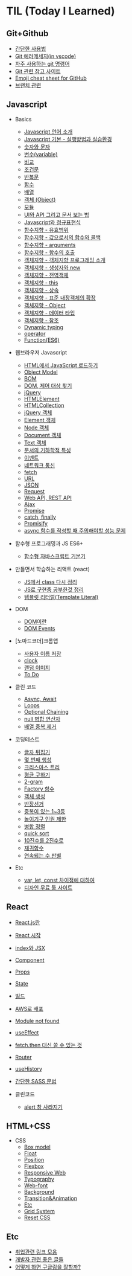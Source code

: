 # TIL (Today I Learned)

## Git+Github
* [간단한 사용법](https://github.com/iRRPL-AR/TIL/blob/main/Git+Github/%EA%B0%84%EB%8B%A8%ED%95%9C%20%EC%82%AC%EC%9A%A9%EB%B2%95.md "간단한 사용법")
* [Git 에러메세지(in vscode)](https://github.com/iRRPL-AR/TIL/blob/main/Git%2BGithub/Git%20%EC%97%90%EB%9F%AC%EB%A9%94%EC%84%B8%EC%A7%80(in%20vscode).md "Git 에러메세지(in vscode)")
* [자주 사용하는 git 명령어](https://github.com/iRRPL-AR/TIL/blob/main/Git%2BGithub/%EC%9E%90%EC%A3%BC%20%EC%82%AC%EC%9A%A9%ED%95%98%EB%8A%94%20git%20%EB%AA%85%EB%A0%B9%EC%96%B4.md "자주 사용하는 git 명령어")
* [Git 관련 참고 사이트](https://github.com/iRRPL-AR/TIL/blob/main/Git%2BGithub/Git%20%EA%B4%80%EB%A0%A8%20%EC%B0%B8%EA%B3%A0%20%EC%82%AC%EC%9D%B4%ED%8A%B8.md "Git 관련 참고 사이트")
* [Emoji cheat sheet for GitHub](https://github.com/iRRPL-AR/TIL/blob/main/Git%2BGithub/Emoji%20cheat%20sheet%20for%20GitHub.md "Emoji cheat sheet for GitHub")
* [브랜치 관련](https://github.com/iRRPL-AR/TIL/blob/main/Git%2BGithub/%EB%B8%8C%EB%9E%9C%EC%B9%98%20%EA%B4%80%EB%A0%A8.md "브랜치 관련")

## Javascript
* Basics
  * [Javascript 언어 소개](https://github.com/iRRPL-AR/TIL/blob/main/Javascript/Basics/01.%20Javascript%20%EC%96%B8%EC%96%B4%EC%86%8C%EA%B0%9C.md "Javascript 언어 소개")
  * [Javascript 기본 - 실행방법과 실습환경](https://github.com/iRRPL-AR/TIL/blob/main/Javascript/Basics/02.%20Javascript%20%EA%B8%B0%EB%B3%B8%20-%20%EC%8B%A4%ED%96%89%EB%B0%A9%EB%B2%95%EA%B3%BC%20%EC%8B%A4%EC%8A%B5%ED%99%98%EA%B2%BD.md "Javascript 기본 - 실행방법과 실습환경")
  * [숫자와 문자](https://github.com/iRRPL-AR/TIL/blob/main/Javascript/Basics/%EC%88%AB%EC%9E%90%EC%99%80%20%EB%AC%B8%EC%9E%90.md "숫자와 문자")
  * [변수(variable)](https://github.com/iRRPL-AR/TIL/blob/main/Javascript/Basics/%EB%B3%80%EC%88%98(variable).md "변수(variable)")
  * [비교](https://github.com/iRRPL-AR/TIL/blob/main/Javascript/Basics/05.%20%EB%B9%84%EA%B5%90.md "비교")
  * [조건문](https://github.com/iRRPL-AR/TIL/blob/main/Javascript/Basics/06.%20%EC%A1%B0%EA%B1%B4%EB%AC%B8.md "조건문")
  * [반복문](https://github.com/iRRPL-AR/TIL/blob/main/Javascript/Basics/07.%20%EB%B0%98%EB%B3%B5%EB%AC%B8.md "반복문")
  * [함수](https://github.com/iRRPL-AR/TIL/blob/main/Javascript/Basics/08.%20%ED%95%A8%EC%88%98.md "함수")
  * [배열](https://github.com/iRRPL-AR/TIL/blob/main/Javascript/Basics/09.%20%EB%B0%B0%EC%97%B4.md "배열")
  * [객체 (Object)](https://github.com/iRRPL-AR/TIL/blob/main/Javascript/Basics/10.%20%EA%B0%9D%EC%B2%B4(Object).md "객체 (Object)")
  * [모듈](https://github.com/iRRPL-AR/TIL/blob/main/Javascript/Basics/11.%20%EB%AA%A8%EB%93%88.md "모듈")
  * [UI와 API 그리고 문서 보는 법](https://github.com/iRRPL-AR/TIL/blob/main/Javascript/Basics/12.%20UI%EC%99%80%20API%20%EA%B7%B8%EB%A6%AC%EA%B3%A0%20%EB%AC%B8%EC%84%9C%20%EB%B3%B4%EB%8A%94%20%EB%B2%95.md "UI와 API 그리고 문서 보는 법")
  * [Javascript와 정규표현식](https://github.com/iRRPL-AR/TIL/blob/main/Javascript/Basics/13.%20Javascript%EC%99%80%20%EC%A0%95%EA%B7%9C%ED%91%9C%ED%98%84%EC%8B%9D.md "Javascript와 정규표현식")
  * [함수지향 - 유효범위](https://github.com/iRRPL-AR/TIL/blob/main/Javascript/Basics/14.%20%ED%95%A8%EC%88%98%EC%A7%80%ED%96%A5%20-%20%EC%9C%A0%ED%9A%A8%EB%B2%94%EC%9C%84.md "함수지향 - 유효범위")
  * [함수지향 - 값으로서의 함수와 콜백](https://github.com/iRRPL-AR/TIL/blob/main/Javascript/Basics/15.%20%ED%95%A8%EC%88%98%EC%A7%80%ED%96%A5%20-%20%EA%B0%92%EC%9C%BC%EB%A1%9C%EC%84%9C%EC%9D%98%20%ED%95%A8%EC%88%98%EC%99%80%20%EC%BD%9C%EB%B0%B1.md "함수지향 - 값으로서의 함수와 콜백")
  * [함수지향 - arguments](https://github.com/iRRPL-AR/TIL/blob/main/Javascript/Basics/17.%20%ED%95%A8%EC%88%98%EC%A7%80%ED%96%A5%20-%20arguments.md "함수지향 - arguments")
  * [함수지향 - 함수의 호출](https://github.com/iRRPL-AR/TIL/blob/main/Javascript/Basics/18.%20%ED%95%A8%EC%88%98%EC%A7%80%ED%96%A5%20-%20%ED%95%A8%EC%88%98%EC%9D%98%20%ED%98%B8%EC%B6%9C.md "함수지향 - 함수의 호출")
  * [객체지향 - 객체지향 프로그래밍 소개](https://github.com/iRRPL-AR/TIL/blob/main/Javascript/Basics/19.%20%EA%B0%9D%EC%B2%B4%EC%A7%80%ED%96%A5%20-%20%EA%B0%9D%EC%B2%B4%EC%A7%80%ED%96%A5%20%ED%94%84%EB%A1%9C%EA%B7%B8%EB%9E%98%EB%B0%8D%20%EC%86%8C%EA%B0%9C.md "객체지향 - 객체지향 프로그래밍 소개")
  * [객체지향 - 생성자와 new](https://github.com/iRRPL-AR/TIL/blob/main/Javascript/Basics/20.%20%EA%B0%9D%EC%B2%B4%EC%A7%80%ED%96%A5%20-%20%EC%83%9D%EC%84%B1%EC%9E%90%EC%99%80%20new.md "객체지향 - 생성자와 new")
  * [객체지향 - 전역객체](https://github.com/iRRPL-AR/TIL/blob/main/Javascript/Basics/21.%20%EA%B0%9D%EC%B2%B4%EC%A7%80%ED%96%A5%20-%20%EC%A0%84%EC%97%AD%EA%B0%9D%EC%B2%B4.md "객체지향 - 전역객체")
  * [객체지향 - this](https://github.com/iRRPL-AR/TIL/blob/main/Javascript/Basics/22.%20%EA%B0%9D%EC%B2%B4%EC%A7%80%ED%96%A5%20-%20this.md "객체지향 - this")
  * [객체지향 - 상속](https://github.com/iRRPL-AR/TIL/blob/main/Javascript/Basics/23.%20%EA%B0%9D%EC%B2%B4%EC%A7%80%ED%96%A5%20-%20%EC%83%81%EC%86%8D.md "객체지향 - 상속")
  * [객체지향 - 표준 내장객체의 확장](https://github.com/iRRPL-AR/TIL/blob/main/Javascript/Basics/24.%20%EA%B0%9D%EC%B2%B4%EC%A7%80%ED%96%A5%20-%20%ED%91%9C%EC%A4%80%20%EB%82%B4%EC%9E%A5%EA%B0%9D%EC%B2%B4%EC%9D%98%20%ED%99%95%EC%9E%A5.md "객체지향 - 표준 내장객체의 확장")
  * [객체지향 - Object](https://github.com/iRRPL-AR/TIL/blob/main/Javascript/Basics/25.%20%EA%B0%9D%EC%B2%B4%EC%A7%80%ED%96%A5%20-%20Object.md "객체지향 - Object")
  * [객체지향 - 데이터 타입](https://github.com/iRRPL-AR/TIL/blob/main/Javascript/Basics/26.%20%EA%B0%9D%EC%B2%B4%EC%A7%80%ED%96%A5%20-%20%EB%8D%B0%EC%9D%B4%ED%84%B0%20%ED%83%80%EC%9E%85.md "객체지향 - 데이터 타입")
  * [객체지향 - 참조](https://github.com/iRRPL-AR/TIL/blob/main/Javascript/Basics/27.%20%EA%B0%9D%EC%B2%B4%EC%A7%80%ED%96%A5%20-%20%EC%B0%B8%EC%A1%B0.md "객체지향 - 참조")
  * [Dynamic typing](https://github.com/iRRPL-AR/TIL/blob/main/Javascript/Basics/Dynamic%20typing.md "Dynamic typing")
  * [operator](https://github.com/iRRPL-AR/TIL/blob/main/Javascript/Basics/operator.md "operator")
  * [Function(ES6)](https://github.com/iRRPL-AR/TIL/blob/main/Javascript/Basics/Function(ES6).md "Function(ES6)")

* 웹브라우저 Javascript
  * [HTML에서 JavaScript 로드하기](https://github.com/iRRPL-AR/TIL/blob/main/Javascript/%EC%9B%B9%EB%B8%8C%EB%9D%BC%EC%9A%B0%EC%A0%80%20Javascript/01.%20HTML%EC%97%90%EC%84%9C%20JavaScript%20%EB%A1%9C%EB%93%9C%ED%95%98%EA%B8%B0.md "HTML에서 JavaScript 로드하기")
  * [Object Model](https://github.com/iRRPL-AR/TIL/blob/main/Javascript/%EC%9B%B9%EB%B8%8C%EB%9D%BC%EC%9A%B0%EC%A0%80%20Javascript/02.%20Object%20Model.md "Object Model")
  * [BOM](https://github.com/iRRPL-AR/TIL/blob/main/Javascript/%EC%9B%B9%EB%B8%8C%EB%9D%BC%EC%9A%B0%EC%A0%80%20Javascript/03.%20BOM.md "BOM")
  * [DOM, 제어 대상 찾기](https://github.com/iRRPL-AR/TIL/blob/main/Javascript/%EC%9B%B9%EB%B8%8C%EB%9D%BC%EC%9A%B0%EC%A0%80%20Javascript/04.%20DOM%2C%20%EC%A0%9C%EC%96%B4%20%EB%8C%80%EC%83%81%20%EC%B0%BE%EA%B8%B0.md "DOM, 제어 대상 찾기")
  * [jQuery](https://github.com/iRRPL-AR/TIL/blob/main/Javascript/%EC%9B%B9%EB%B8%8C%EB%9D%BC%EC%9A%B0%EC%A0%80%20Javascript/05.%20jQuery.md "jQuery")
  * [HTMLElement](https://github.com/iRRPL-AR/TIL/blob/main/Javascript/%EC%9B%B9%EB%B8%8C%EB%9D%BC%EC%9A%B0%EC%A0%80%20Javascript/06.%20HTML%20Element.md "HTMLElement")
  * [HTMLCollection](https://github.com/iRRPL-AR/TIL/blob/main/Javascript/%EC%9B%B9%EB%B8%8C%EB%9D%BC%EC%9A%B0%EC%A0%80%20Javascript/07.%20HTMLCollection.md "HTMLCollection")
  * [jQuery 객체](https://github.com/iRRPL-AR/TIL/blob/main/Javascript/%EC%9B%B9%EB%B8%8C%EB%9D%BC%EC%9A%B0%EC%A0%80%20Javascript/08.%20%20jQuery%20%EA%B0%9D%EC%B2%B4.md "jQuery 객체")
  * [Element 객체](https://github.com/iRRPL-AR/TIL/blob/main/Javascript/%EC%9B%B9%EB%B8%8C%EB%9D%BC%EC%9A%B0%EC%A0%80%20Javascript/09.%20Element%20%EA%B0%9D%EC%B2%B4.md "Element 객체")
  * [Node 객체](https://github.com/iRRPL-AR/TIL/blob/main/Javascript/%EC%9B%B9%EB%B8%8C%EB%9D%BC%EC%9A%B0%EC%A0%80%20Javascript/10.%20Node%20%EA%B0%9D%EC%B2%B4.md "Node 객체")
  * [Document 객체](https://github.com/iRRPL-AR/TIL/blob/main/Javascript/%EC%9B%B9%EB%B8%8C%EB%9D%BC%EC%9A%B0%EC%A0%80%20Javascript/11.%20Document%20%EA%B0%9D%EC%B2%B4.md "Document 객체")
  * [Text 객체](https://github.com/iRRPL-AR/TIL/blob/main/Javascript/%EC%9B%B9%EB%B8%8C%EB%9D%BC%EC%9A%B0%EC%A0%80%20Javascript/12.%20Text%20%EA%B0%9D%EC%B2%B4.md "Text 객체")
  * [문서의 기하학적 특성](https://github.com/iRRPL-AR/TIL/blob/main/Javascript/%EC%9B%B9%EB%B8%8C%EB%9D%BC%EC%9A%B0%EC%A0%80%20Javascript/13.%20%EB%AC%B8%EC%84%9C%EC%9D%98%20%EA%B8%B0%ED%95%98%ED%95%99%EC%A0%81%20%ED%8A%B9%EC%84%B1.md "문서의 기하학적 특성")
  * [이벤트](https://github.com/iRRPL-AR/TIL/blob/main/Javascript/%EC%9B%B9%EB%B8%8C%EB%9D%BC%EC%9A%B0%EC%A0%80%20Javascript/14.%20%EC%9D%B4%EB%B2%A4%ED%8A%B8.md "이벤트")
  * [네트워크 통신](https://github.com/iRRPL-AR/TIL/blob/main/Javascript/%EC%9B%B9%EB%B8%8C%EB%9D%BC%EC%9A%B0%EC%A0%80%20Javascript/15.%20%EB%84%A4%ED%8A%B8%EC%9B%8C%ED%81%AC%20%ED%86%B5%EC%8B%A0.md "네트워크 통신")
  * [fetch](https://github.com/iRRPL-AR/TIL/blob/main/Javascript/%EC%9B%B9%EB%B8%8C%EB%9D%BC%EC%9A%B0%EC%A0%80%20Javascript/fetch.md "fetch")
  * [URL](https://github.com/iRRPL-AR/TIL/blob/main/Javascript/%EC%9B%B9%EB%B8%8C%EB%9D%BC%EC%9A%B0%EC%A0%80%20Javascript/URL.md "URL")
  * [JSON](https://github.com/iRRPL-AR/TIL/blob/main/Javascript/%EC%9B%B9%EB%B8%8C%EB%9D%BC%EC%9A%B0%EC%A0%80%20Javascript/JSON.md "JSON")
  * [Request](https://github.com/iRRPL-AR/TIL/blob/main/Javascript/%EC%9B%B9%EB%B8%8C%EB%9D%BC%EC%9A%B0%EC%A0%80%20Javascript/Request.md "Request")
  * [Web API, REST API](https://github.com/iRRPL-AR/TIL/blob/main/Javascript/%EC%9B%B9%EB%B8%8C%EB%9D%BC%EC%9A%B0%EC%A0%80%20Javascript/Web%20API%2C%20REST%20API.md "Web API, REST API")
  * [Ajax](https://github.com/iRRPL-AR/TIL/blob/main/Javascript/%EC%9B%B9%EB%B8%8C%EB%9D%BC%EC%9A%B0%EC%A0%80%20Javascript/Ajax.md "Ajax")
  * [Promise](https://github.com/iRRPL-AR/TIL/blob/main/Javascript/%EC%9B%B9%EB%B8%8C%EB%9D%BC%EC%9A%B0%EC%A0%80%20Javascript/Promise.md "Promise")
  * [catch, finally](https://github.com/iRRPL-AR/TIL/blob/main/Javascript/%EC%9B%B9%EB%B8%8C%EB%9D%BC%EC%9A%B0%EC%A0%80%20Javascript/catch%2C%20finally.md "catch, finally")
  * [Promisify](https://github.com/iRRPL-AR/TIL/blob/main/Javascript/%EC%9B%B9%EB%B8%8C%EB%9D%BC%EC%9A%B0%EC%A0%80%20Javascript/Promisify.md "Promisify")
  * [async 함수를 작성할 때 주의해야할 성능 문제](https://github.com/iRRPL-AR/TIL/blob/main/Javascript/%EC%9B%B9%EB%B8%8C%EB%9D%BC%EC%9A%B0%EC%A0%80%20Javascript/async%20%ED%95%A8%EC%88%98%EB%A5%BC%20%EC%9E%91%EC%84%B1%ED%95%A0%20%EB%95%8C%20%EC%A3%BC%EC%9D%98%ED%95%B4%EC%95%BC%ED%95%A0%20%EC%84%B1%EB%8A%A5%20%EB%AC%B8%EC%A0%9C.md "async 함수를 작성할 때 주의해야할 성능 문제")

* 함수형 프로그래밍과 JS ES6+
  * [함수형 자바스크립트 기본기](https://github.com/iRRPL-AR/TIL/blob/main/%ED%95%A8%EC%88%98%ED%98%95%20%ED%94%84%EB%A1%9C%EA%B7%B8%EB%9E%98%EB%B0%8D%EA%B3%BC%20JS%20ES6+/%ED%95%A8%EC%88%98%ED%98%95%20%EC%9E%90%EB%B0%94%EC%8A%A4%ED%81%AC%EB%A6%BD%ED%8A%B8%20%EA%B8%B0%EB%B3%B8%EA%B8%B0.md "함수형 자바스크립트 기본기")

* 만들면서 학습하는 리액트 (react)
   * [JS에서 class 다시 정리](https://github.com/iRRPL-AR/TIL/blob/main/Javascript/%EB%A7%8C%EB%93%A4%EB%A9%B4%EC%84%9C%20%ED%95%99%EC%8A%B5%ED%95%98%EB%8A%94%20%EB%A6%AC%EC%95%A1%ED%8A%B8%20(react)/JS%EC%97%90%EC%84%9C%20class%20%EB%8B%A4%EC%8B%9C%20%EC%A0%95%EB%A6%AC.md "JS에서 class 다시 정리")
   * [JS로 구현중 공부한것 정리](https://github.com/iRRPL-AR/TIL/blob/main/Javascript/%EB%A7%8C%EB%93%A4%EB%A9%B4%EC%84%9C%20%ED%95%99%EC%8A%B5%ED%95%98%EB%8A%94%20%EB%A6%AC%EC%95%A1%ED%8A%B8%20(react)/JS%EB%A1%9C%20%EA%B5%AC%ED%98%84%EC%A4%91%20%EA%B3%B5%EB%B6%80%ED%95%9C%EA%B2%83%20%EC%A0%95%EB%A6%AC.md "JS로 구현중 공부한것 정리")
   * [템플릿 리터럴(Template Literal)](https://github.com/iRRPL-AR/TIL/blob/main/Javascript/%EB%A7%8C%EB%93%A4%EB%A9%B4%EC%84%9C%20%ED%95%99%EC%8A%B5%ED%95%98%EB%8A%94%20%EB%A6%AC%EC%95%A1%ED%8A%B8%20(react)/%ED%85%9C%ED%94%8C%EB%A6%BF%20%EB%A6%AC%ED%84%B0%EB%9F%B4(Template%20Literal).md "템플릿 리터럴(Template Literal)")

* DOM
  * [DOM이란](https://github.com/iRRPL-AR/TIL/blob/main/Javascript/DOM/DOM%EC%9D%B4%EB%9E%80.md "DOM이란")
  * [DOM Events](https://github.com/iRRPL-AR/TIL/blob/main/Javascript/DOM/DOM%20Events.md "DOM Events")

* [노마드코더]크롬앱
  * [사용자 이름 저장](https://github.com/iRRPL-AR/TIL/blob/main/CloneCoding/%5B%EB%85%B8%EB%A7%88%EB%93%9C%EC%BD%94%EB%8D%94%5D%ED%81%AC%EB%A1%AC%EC%95%B1/%EC%82%AC%EC%9A%A9%EC%9E%90%20%EC%9D%B4%EB%A6%84%20%EC%A0%80%EC%9E%A5.md "사용자 이름 저장")
  * [clock](https://github.com/iRRPL-AR/TIL/blob/main/CloneCoding/%5B%EB%85%B8%EB%A7%88%EB%93%9C%EC%BD%94%EB%8D%94%5D%ED%81%AC%EB%A1%AC%EC%95%B1/clock.md "clock")
  * [랜덤 이미지](https://github.com/iRRPL-AR/TIL/blob/main/CloneCoding/%5B%EB%85%B8%EB%A7%88%EB%93%9C%EC%BD%94%EB%8D%94%5D%ED%81%AC%EB%A1%AC%EC%95%B1/%EB%9E%9C%EB%8D%A4%20%EC%9D%B4%EB%AF%B8%EC%A7%80.md "랜덤 이미지")
  * [To Do](https://github.com/iRRPL-AR/TIL/blob/main/CloneCoding/%5B%EB%85%B8%EB%A7%88%EB%93%9C%EC%BD%94%EB%8D%94%5D%ED%81%AC%EB%A1%AC%EC%95%B1/To%20Do.md "To Do")

* 클린 코드
  * [Async, Await](https://github.com/iRRPL-AR/TIL/blob/main/Javascript/%ED%81%B4%EB%A6%B0%20%EC%BD%94%EB%93%9C/Async%2C%20Await.md "Async, Await")
  * [Loops](https://github.com/iRRPL-AR/TIL/blob/main/Javascript/%ED%81%B4%EB%A6%B0%20%EC%BD%94%EB%93%9C/Loops.md "Loops")
  * [Optional Chaining](https://github.com/iRRPL-AR/TIL/blob/main/Javascript/%ED%81%B4%EB%A6%B0%20%EC%BD%94%EB%93%9C/Optional%20Chaining.md "Optional Chaining")
  * [null 병합 연산자](https://github.com/iRRPL-AR/TIL/blob/main/Javascript/%ED%81%B4%EB%A6%B0%20%EC%BD%94%EB%93%9C/null%20%EB%B3%91%ED%95%A9%20%EC%97%B0%EC%82%B0%EC%9E%90.md "null 병합 연산자")
  * [배열 중복 제거](https://github.com/iRRPL-AR/TIL/blob/main/Javascript/%ED%81%B4%EB%A6%B0%20%EC%BD%94%EB%93%9C/%EB%B0%B0%EC%97%B4%20%EC%A4%91%EB%B3%B5%20%EC%A0%9C%EA%B1%B0.md "배열 중복 제거")

* 코딩테스트
  * [글자 뒤집기](https://github.com/iRRPL-AR/TIL/blob/main/Javascript/%EC%BD%94%EB%94%A9%ED%85%8C%EC%8A%A4%ED%8A%B8/%EA%B8%80%EC%9E%90%20%EB%92%A4%EC%A7%91%EA%B8%B0.md "글자 뒤집기")
  * [몇 번째 행성](https://github.com/iRRPL-AR/TIL/blob/main/Javascript/%EC%BD%94%EB%94%A9%ED%85%8C%EC%8A%A4%ED%8A%B8/%EB%AA%87%20%EB%B2%88%EC%A7%B8%20%ED%96%89%EC%84%B1.md "몇 번째 행성")
  * [크리스마스 트리](https://github.com/iRRPL-AR/TIL/blob/main/Javascript/%EC%BD%94%EB%94%A9%ED%85%8C%EC%8A%A4%ED%8A%B8/%ED%81%AC%EB%A6%AC%EC%8A%A4%EB%A7%88%EC%8A%A4%20%ED%8A%B8%EB%A6%AC.md "크리스마스 트리")
  * [평균 구하기](https://github.com/iRRPL-AR/TIL/blob/main/Javascript/%EC%BD%94%EB%94%A9%ED%85%8C%EC%8A%A4%ED%8A%B8/%ED%8F%89%EA%B7%A0%20%EA%B5%AC%ED%95%98%EA%B8%B0.md "평균 구하기")
  * [2-gram](https://github.com/iRRPL-AR/TIL/blob/main/Javascript/%EC%BD%94%EB%94%A9%ED%85%8C%EC%8A%A4%ED%8A%B8/2-gram.md "2-gram")
  * [Factory 함수](https://github.com/iRRPL-AR/TIL/blob/main/Javascript/%EC%BD%94%EB%94%A9%ED%85%8C%EC%8A%A4%ED%8A%B8/Factory%20%ED%95%A8%EC%88%98.md "Factory 함수")
  * [객체 생성](https://github.com/iRRPL-AR/TIL/blob/main/Javascript/%EC%BD%94%EB%94%A9%ED%85%8C%EC%8A%A4%ED%8A%B8/%EA%B0%9D%EC%B2%B4%20%EC%83%9D%EC%84%B1.md "객체 생성")
  * [반장선거](https://github.com/iRRPL-AR/TIL/blob/main/Javascript/%EC%BD%94%EB%94%A9%ED%85%8C%EC%8A%A4%ED%8A%B8/%EB%B0%98%EC%9E%A5%EC%84%A0%EA%B1%B0.md "반장선거")
  * [중복이 있는 1~3등](https://github.com/iRRPL-AR/TIL/blob/main/Javascript/%EC%BD%94%EB%94%A9%ED%85%8C%EC%8A%A4%ED%8A%B8/%EC%A4%91%EB%B3%B5%EC%9D%B4%20%EC%9E%88%EB%8A%94%201~3%EB%93%B1.md "중복이 있는 1~3등")
  * [놀이기구 인원 제한](https://github.com/iRRPL-AR/TIL/blob/main/Javascript/%EC%BD%94%EB%94%A9%ED%85%8C%EC%8A%A4%ED%8A%B8/%EB%86%80%EC%9D%B4%EA%B8%B0%EA%B5%AC%20%EC%9D%B8%EC%9B%90%20%EC%A0%9C%ED%95%9C.md "놀이기구 인원 제한") 
  * [병합 정렬](https://github.com/iRRPL-AR/TIL/blob/main/Javascript/%EC%BD%94%EB%94%A9%ED%85%8C%EC%8A%A4%ED%8A%B8/%EB%B3%91%ED%95%A9%20%EC%A0%95%EB%A0%AC.md "병합 정렬")
  * [quick sort](https://github.com/iRRPL-AR/TIL/blob/main/Javascript/%EC%BD%94%EB%94%A9%ED%85%8C%EC%8A%A4%ED%8A%B8/quick%20sort.md "quick sort")
  * [10진수를 2진수로](https://github.com/iRRPL-AR/TIL/blob/main/Javascript/%EC%BD%94%EB%94%A9%ED%85%8C%EC%8A%A4%ED%8A%B8/10%EC%A7%84%EC%88%98%EB%A5%BC%202%EC%A7%84%EC%88%98%EB%A1%9C.md "10진수를 2진수로")
  * [재귀함수](https://github.com/iRRPL-AR/TIL/blob/main/Javascript/%EC%BD%94%EB%94%A9%ED%85%8C%EC%8A%A4%ED%8A%B8/%EC%9E%AC%EA%B7%80%ED%95%A8%EC%88%98.md "재귀함수")
  * [연속되는 수 판별](https://github.com/iRRPL-AR/TIL/blob/main/Javascript/%EC%BD%94%EB%94%A9%ED%85%8C%EC%8A%A4%ED%8A%B8/%EC%97%B0%EC%86%8D%EB%90%98%EB%8A%94%20%EC%88%98%20%ED%8C%90%EB%B3%84.md "연속되는 수 판별")

* Etc
  * [var, let, const 차이점에 대하여](https://github.com/iRRPL-AR/TIL/blob/main/Javascript/Etc/var,%20let,%20const%20%EC%B0%A8%EC%9D%B4%EC%A0%90%EC%97%90%20%EB%8C%80%ED%95%98%EC%97%AC.md "var, let, const 차이점에 대하여")
  * [디자인 무료 툴 사이트](https://github.com/iRRPL-AR/TIL/blob/main/Etc/%EB%94%94%EC%9E%90%EC%9D%B8%20%EB%AC%B4%EB%A3%8C%20%ED%88%B4%20%EC%82%AC%EC%9D%B4%ED%8A%B8.md "디자인 무료 툴 사이트")

## React
* [React.js란](https://github.com/iRRPL-AR/TIL/blob/main/React/React.js%EB%9E%80.md "React.js란")
* [React 시작](https://github.com/iRRPL-AR/TIL/blob/main/React/React%20%EC%8B%9C%EC%9E%91.md "React 시작")
* [index와 JSX](https://github.com/iRRPL-AR/TIL/blob/main/React/index%EC%99%80%20JSX.md "index와 JSX")
* [Component](https://github.com/iRRPL-AR/TIL/blob/main/React/Component.md "Component")
* [Props](https://github.com/iRRPL-AR/TIL/blob/main/React/Props.md "Props")
* [State](https://github.com/iRRPL-AR/TIL/blob/main/React/State.md "State")
* [빌드](https://github.com/iRRPL-AR/TIL/blob/main/React/%EB%B9%8C%EB%93%9C.md "빌드") 
* [AWS로 배포](https://github.com/iRRPL-AR/TIL/blob/main/React/AWS%EB%A1%9C%20%EB%B0%B0%ED%8F%AC.md "AWS로 배포")
* [Module not found](https://github.com/iRRPL-AR/TIL/blob/main/React/Module%20not%20found%20%EB%AC%B8%EC%A0%9C.md "Module not found")
* [useEffect](https://github.com/iRRPL-AR/TIL/blob/main/React/useEffect.md "useEffect")
* [fetch.then 대신 쓸 수 있는 것](https://github.com/iRRPL-AR/TIL/blob/main/React/fetch.then%20%EB%8C%80%EC%8B%A0%20%EC%93%B8%20%EC%88%98%20%EC%9E%88%EB%8A%94%20%EA%B2%83.md "fetch.then 대신 쓸 수 있는 것")
* [Router](https://github.com/iRRPL-AR/TIL/blob/main/React/Router.md "Router")
* [useHistory](https://github.com/iRRPL-AR/TIL/blob/main/React/useHistory.md "useHistory") 
* [간단한 SASS 문법](https://github.com/iRRPL-AR/TIL/blob/main/React/%EA%B0%84%EB%8B%A8%ED%95%9C%20SASS%20%EB%AC%B8%EB%B2%95.md "간단한 SASS 문법")

* 클린코드
  * [alert 창 사라지기](https://github.com/iRRPL-AR/TIL/blob/main/React/%ED%81%B4%EB%A6%B0%20%EC%BD%94%EB%93%9C/alert%EC%B0%BD%20%EC%82%AC%EB%9D%BC%EC%A7%80%EA%B8%B0.md "alert 창 사라지기")


## HTML+CSS
* CSS
  * [Box model](https://github.com/iRRPL-AR/TIL/blob/main/HTML%2BCSS/CSS/Box%20model.md "Box model")
  * [Float](https://github.com/iRRPL-AR/TIL/blob/main/HTML+CSS/CSS/Float.md "Float")
  * [Position](https://github.com/iRRPL-AR/TIL/blob/main/HTML+CSS/CSS/Position.md "Position")
  * [Flexbox](https://github.com/iRRPL-AR/TIL/blob/main/HTML%2BCSS/CSS/Flexbox.md "Flexbox")
  * [Responsive Web](https://github.com/iRRPL-AR/TIL/blob/main/HTML%2BCSS/CSS/Responsive%20Web.md "Responsive Web")
  * [Typography](https://github.com/iRRPL-AR/TIL/blob/main/HTML%2BCSS/CSS/Typography.md "Typography")
  * [Web-font](https://github.com/iRRPL-AR/TIL/blob/main/HTML%2BCSS/CSS/Web-font.md "Web-font")
  * [Background](https://github.com/iRRPL-AR/TIL/blob/main/HTML%2BCSS/CSS/Background.md "Background")
  * [Transition&Animation](https://github.com/iRRPL-AR/TIL/blob/main/HTML+CSS/CSS/Transition&Animation.md "Transition&Animation")
  * [Etc](https://github.com/iRRPL-AR/TIL/blob/main/HTML+CSS/CSS/Etc.md "Etc")
  * [Grid System](https://github.com/iRRPL-AR/TIL/blob/main/HTML%2BCSS/CSS/Grid%20System.md "Grid System")
  * [Reset CSS](https://github.com/iRRPL-AR/TIL/blob/main/HTML+CSS/CSS/Reset%20CSS.md "Reset CSS")

## Etc
* [취업관련 링크 모음](https://github.com/iRRPL-AR/TIL/edit/main/Etc../%EC%B7%A8%EC%97%85%EA%B4%80%EB%A0%A8%20%EB%A7%81%ED%81%AC%20%EB%AA%A8%EC%9D%8C.md "취업관련 링크 모음")
* [개발자 관련 좋은 글들](https://github.com/iRRPL-AR/TIL/blob/main/Etc/%EA%B0%9C%EB%B0%9C%EC%9E%90%20%EA%B4%80%EB%A0%A8%20%EC%A2%8B%EC%9D%80%20%EA%B8%80%EB%93%A4.md "개발자 관련 좋은 글들")
* [어떻게 하면 구글링을 잘할까?](https://github.com/iRRPL-AR/TIL/blob/main/Etc/%EC%96%B4%EB%96%BB%EA%B2%8C%20%ED%95%98%EB%A9%B4%20%EA%B5%AC%EA%B8%80%EB%A7%81%EC%9D%84%20%EC%9E%98%ED%95%A0%EA%B9%8C%3F.md "어떻게 하면 구글링을 잘할까?")

